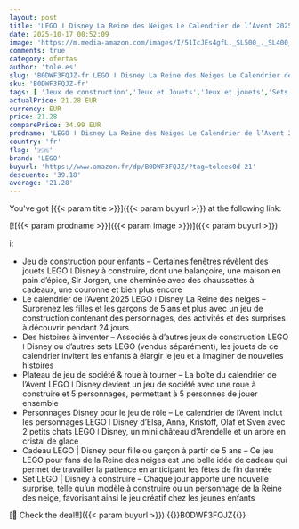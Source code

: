 ```yaml
---
layout: post
title: 'LEGO ǀ Disney La Reine des Neiges Le Calendrier de l’Avent 2025 - Jouets Princesses - 24 Surprises de Noël - Mini-Poupées d Anna & Elsa - Figurines d animaux - Cadeau Fille ou Garçon dès 5 Ans 43273'
date: 2025-10-17 00:52:09
image: 'https://m.media-amazon.com/images/I/51IcJEs4gfL._SL500_._SL400_.jpg'
comments: true
category: ofertas
author: 'tole.es'
slug: 'B0DWF3FQJZ-fr LEGO ǀ Disney La Reine des Neiges Le Calendrier de l’Avent...'
sku: 'B0DWF3FQJZ-fr'
tags: [ 'Jeux de construction','Jeux et Jouets','Jeux et jouets','Sets de jeux de construction','lego','🇫🇷', ]
actualPrice: 21.28 EUR
currency: EUR
price: 21.28
comparePrice: 34.99 EUR
prodname: 'LEGO ǀ Disney La Reine des Neiges Le Calendrier de l’Avent 2025 - Jouets Princesses - 24 Surprises de Noël - Mini-Poupées d Anna & Elsa - Figurines d animaux - Cadeau Fille ou Garçon dès 5 Ans 43273'
country: 'fr'
flag: '🇫🇷'
brand: 'LEGO'
buyurl: 'https://www.amazon.fr/dp/B0DWF3FQJZ/?tag=tolees0d-21'
descuento: '39.18'
average: '21.28'
---
```


You've got [{{< param title >}}]({{< param buyurl >}}) at the following link:

[![{{< param prodname >}}]({{< param image >}})]({{< param buyurl >}})

ℹ️:

- Jeu de construction pour enfants – Certaines fenêtres révèlent des jouets LEGO ǀ Disney à construire, dont une balançoire, une maison en pain d’épice, Sir Jorgen, une cheminée avec des chaussettes à cadeaux, une couronne et bien plus encore
- Le calendrier de l’Avent 2025 LEGO ǀ Disney La Reine des neiges – Surprenez les filles et les garçons de 5 ans et plus avec un jeu de construction contenant des personnages, des activités et des surprises à découvrir pendant 24 jours
- Des histoires à inventer – Associés à d’autres jeux de construction LEGO ǀ Disney ou d’autres sets LEGO (vendus séparément), les jouets de ce calendrier invitent les enfants à élargir le jeu et à imaginer de nouvelles histoires
- Plateau de jeu de société & roue à tourner – La boîte du calendrier de l’Avent LEGO ǀ Disney devient un jeu de société avec une roue à construire et 5 personnages, permettant à 5 personnes de jouer ensemble
- Personnages Disney pour le jeu de rôle – Le calendrier de l’Avent inclut les personnages LEGO ǀ Disney d’Elsa, Anna, Kristoff, Olaf et Sven avec 2 petits chats LEGO ǀ Disney, un mini château d’Arendelle et un arbre en cristal de glace
- Cadeau LEGO | Disney pour fille ou garçon à partir de 5 ans – Ce jeu LEGO pour fans de la Reine des neiges est une belle idée de cadeau qui permet de travailler la patience en anticipant les fêtes de fin dannée
- Set LEGO | Disney à construire – Chaque jour apporte une nouvelle surprise, telle qu’un modèle à construire ou un personnage de la Reine des neige, favorisant ainsi le jeu créatif chez les jeunes enfants

[🛒 Check the deal!!]({{< param buyurl >}})
{{<world>}}B0DWF3FQJZ{{</world>}}

